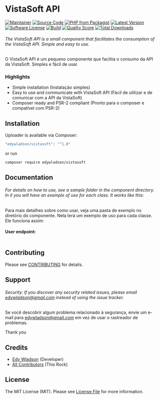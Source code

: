 # VistaSoft API

[![Maintainer](http://img.shields.io/badge/maintainer-@edywladson-blue.svg?style=flat-square)](https://twitter.com/edywladson)
[![Source Code](http://img.shields.io/badge/source-edywladson/vistasoft-blue.svg?style=flat-square)](https://github.com/edywladson/vistasoft)
[![PHP from Packagist](https://img.shields.io/packagist/php-v/edywladson/vistasoft.svg?style=flat-square)](https://packagist.org/packages/edywladson/vistasoft)
[![Latest Version](https://img.shields.io/github/release/edywladson/vistasoft.svg?style=flat-square)](https://github.com/edywladson/vistasoft/releases)
[![Software License](https://img.shields.io/badge/license-MIT-brightgreen.svg?style=flat-square)](LICENSE)
[![Build](https://img.shields.io/scrutinizer/build/g/edywladson/vistasoft.svg?style=flat-square)](https://scrutinizer-ci.com/g/edywladson/vistasoft)
[![Quality Score](https://img.shields.io/scrutinizer/g/edywladson/vistasoft.svg?style=flat-square)](https://scrutinizer-ci.com/g/edywladson/vistasoft)
[![Total Downloads](https://img.shields.io/packagist/dt/edywladson/vistasoft.svg?style=flat-square)](https://packagist.org/packages/cedywladson/vistasoft)

###### The VistaSoft API is a small component that facilitates the consumption of the VistaSoft API. Simple and easy to use.

O VistaSoft API é um pequeno componente que facilita o consumo da API da VistaSoft. Simples e fácil de usar.

### Highlights
- Simple installation (Instalação simples)
- Easy to use and communicate with VistaSoft API (Fácil de utilizar e de comunicar com a API da VistaSoft)
- Composer ready and PSR-2 compliant (Pronto para o composer e compatível com PSR-2)

## Installation
Uploader is available via Composer:

```bash
"edywladson/vistasoft": "^1.0"
```

or run

```bash
composer require edywladson/vistasoft
```

## Documentation

###### For details on how to use, see a sample folder in the component directory. In it you will have an example of use for each class. It works like this:
Para mais detalhes sobre como usar, veja uma pasta de exemplo no diretório do componente. Nela terá um exemplo de uso para cada classe. Ele funciona assim:

#### User endpoint:

```php

```
## Contributing

Please see [CONTRIBUTING](https://github.com/edywladson/vistasoft/blob/master/CONTRIBUTING.md) for details.

## Support

###### Security: If you discover any security related issues, please email edywladson@gmail.com instead of using the issue tracker.

Se você descobrir algum problema relacionado à segurança, envie um e-mail para edywladson@gmail.com em vez de usar o rastreador de problemas.

Thank you

## Credits

- [Edy Wladson](https://github.com/edywladson) (Developer)
- [All Contributors](https://github.com/edywladson/vistasoft/contributors) (This Rock)

## License

The MIT License (MIT). Please see [License File](https://github.com/edywladson/vistasoft/blob/master/LICENSE) for more information.